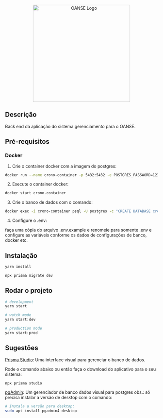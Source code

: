 <p align="center">
  <img src="https://static.wixstatic.com/media/6ea5d4_d4f0f11421144775a811892b8d0d1ff9~mv2.jpg/v1/fill/w_215,h_215,al_c,q_80,usm_0.66_1.00_0.01/Logo%20OANSE.webp" width="320" alt="OANSE Logo" />
</p>

## Descrição

Back end da aplicação do sistema gerenciamento para o OANSE.

## Pré-requisitos

### Docker

1. Crie o container docker com a imagem do postgres:

```bash
docker run --name crono-container -p 5432:5432 -e POSTGRES_PASSWORD=123456 -d postgres
```

2. Execute o container docker:

```bash
docker start crono-container
```

3. Crie o banco de dados com o comando:

```bash
docker exec -i crono-container psql -U postgres -c "CREATE DATABASE crono_db WITH OWNER=postgres;"
```

4. Configure o .env:

faça uma cópia do arquivo .env.example e renomeie para somente .env e configure as variáveis conforme os dados de configurações de banco, docker etc.

## Instalação

```bash
yarn install
```

```bash
npx prisma migrate dev
```

## Rodar o projeto

```bash
# development
yarn start

# watch mode
yarn start:dev

# production mode
yarn start:prod
```

## Sugestões

[Prisma Studio](https://www.prisma.io/studio): Uma interface visual para gerenciar o banco de dados.

Rode o comando abaixo ou então faça o download do aplicativo para o seu sistema:

```bash
npx prisma studio
```

[pgAdmin](https://www.pgadmin.org/download/pgadmin-4-apt/): Um gerenciador de banco dados visual para postgres obs.: só precisa instalar a versão de desktop com o comando:

```bash
# Instala a versão para desktop:
sudo apt install pgadmin4-desktop
```
